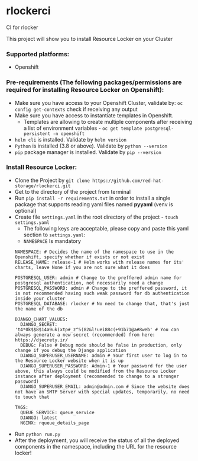 # rlockerci
CI for rlocker

This project will show you to install Resource Locker on your Cluster

### Supported platforms:
 - Openshift


### Pre-requirements (The following packages/permissions are required for installing Resource Locker on Openshift):

 - Make sure you have access to your Openshift Cluster, validate by: `oc config get-contexts` check if receiving any output
 - Make sure you have access to instantiate templates in Openshift. 
	- Templates are allowing to create multiple components after receiving a list of environment variables - `oc get template postgresql-persistent -n openshift`
 - `helm cli` is installed. Validate by `helm version`
 - `Python` is installed (3.8 or above). Validate by `python --version`
 - `pip` package manager is installed. Validate by `pip --version`

### Install Resource Locker:
 - Clone the Project by `git clone https://github.com/red-hat-storage/rlockerci.git`
 - Get to the directory of the project from terminal
 - Run `pip install -r requirements.txt` in order to install a single package that supports reading yaml files named **pyyaml** (venv is optional)
 - Create file `settings.yaml` in the root directory of the project - `touch settings.yaml`
	- The following keys are acceptable, please copy and paste this yaml section to `settings.yaml`:
	- `NAMESPACE` Is mandatory
	```
    NAMESPACE: # Decides the name of the namespace to use in the Openshift, specify whether if exists or not exist
    RELEASE_NAME: release-1 # Helm works with release names for its' charts, leave None if you are not sure what it does
    
    POSTGRESQL_USER: admin # Change to the preffered admin name for postgresql authentication, not necessarily need a change
    POSTGRESQL_PASSWORD: admin # Change to the preffered password, it is not recommended having such weak password for db authentication inside your cluster 
    POSTGRESQL_DATABASE: rlocker # No need to change that, that's just the name of the db
    
    DJANGO_CHART_VALUES:
      DJANGO_SECRET: 't4*0k$$8$14a9uk(xtp#_z^5(82&l!uei88c(+91b71@a#8web' # You can always generate a new secret (recommended) from here: https://djecrety.ir/
      DEBUG: False # Debug mode should be false in production, only change if you debug the Django application
      DJANGO_SUPERUSER_USERNAME: admin # Your first user to log in to the Resource Locker website when it is up
      DJANGO_SUPERUSER_PASSWORD: Admin-1 # Your password for the user above, this always could be modified from the Resource Locker instance after deployment (recommended to change to a stronger password)
      DJANGO_SUPERUSER_EMAIL: admin@admin.com # Since the website does not have an SMTP Server with special updates, temporarily, no need to touch that
    
    TAGS:
      QUEUE_SERVICE: queue_service
      DJANGO: latest
      NGINX: rqueue_details_page
	```
 - Run `python run.py`
 - After the deployment, you will receive the status of all the deployed components in the namespace, including the URL for the resource locker!
		
